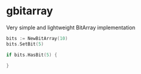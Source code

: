 # gbitarray

Very simple and lightweight BitArray implementation

```go
bits := NewBitArray(10)
bits.SetBit(5)

if bits.HasBit(5) {

}
```
